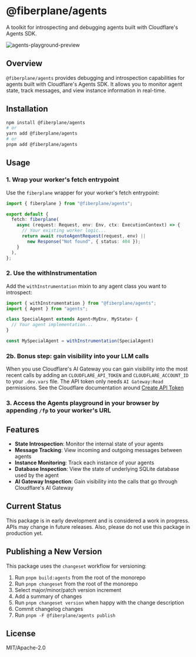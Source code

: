 # @fiberplane/agents

A toolkit for introspecting and debugging agents built with Cloudflare's Agents SDK.

![agents-playground-preview](https://github.com/user-attachments/assets/4e33d966-aee7-4a70-8087-6a369fd753c7)

## Overview

`@fiberplane/agents` provides debugging and introspection capabilities for agents built with Cloudflare's Agents SDK. It allows you to monitor agent state, track messages, and view instance information in real-time.

## Installation

```bash
npm install @fiberplane/agents
# or
yarn add @fiberplane/agents
# or
pnpm add @fiberplane/agents
```

## Usage

### 1. Wrap your worker's fetch entrypoint

Use the `fiberplane` wrapper for your worker's fetch entrypoint:

```typescript
import { fiberplane } from "@fiberplane/agents";

export default {
  fetch: fiberplane(
    async (request: Request, env: Env, ctx: ExecutionContext) => {
      // Your existing worker logic...
      return await routeAgentRequest(request, env) || 
        new Response("Not found", { status: 404 });
    }
  ),
};
```

### 2. Use the withInstrumentation

Add the `withInstrumentation` mixin to any agent class you want to introspect:

```typescript
import { withInstrumentation } from "@fiberplane/agents";
import { Agent } from "agents";

class SpecialAgent extends Agent<MyEnv, MyState> {
  // Your agent implementation...
}

const MySpecialAgent = withInstrumentation(SpecialAgent)
```

### 2b. Bonus step: gain visibility into your LLM calls

When you use Cloudflare's AI Gateway you can gain visibility into the most recent calls by adding an `CLOUDFLARE_API_TOKEN` and `CLOUDFLARE_ACCOUNT_ID` to your `.dev.vars` file. The API token only needs `AI Gateway:Read` permissions. See the Cloudflare documentation around [Create API Token](https://developers.cloudflare.com/fundamentals/api/get-started/create-token/) 


### 3. Access the Agents playground in your browser by appending `/fp` to your worker's URL

## Features

- **State Introspection**: Monitor the internal state of your agents
- **Message Tracking**: View incoming and outgoing messages between agents
- **Instance Monitoring**: Track each instance of your agents
- **Database Inspection**: View the state of underlying SQLite database used by the agent
- **AI Gateway Inspection**: Gain visibility into the calls that go through Cloudflare's AI Gateway


## Current Status

This package is in early development and is considered a work in progress. APIs may change in future releases. Also, please do not use this package in production yet.

## Publishing a New Version

This package uses the `changeset` workflow for versioning:

1. Run `pnpm build:agents` from the root of the monorepo
2. Run `pnpm changeset` from the root of the monorepo
3. Select major/minor/patch version increment
4. Add a summary of changes
5. Run `pnpm changeset version` when happy with the change description
6. Commit changelog changes
7. Run `pnpm -F @fiberplane/agents publish`

## License

MIT/Apache-2.0
